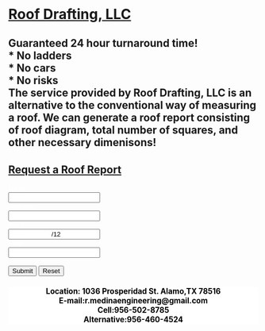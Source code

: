 
<!DOCTYPE html> 
<HTML>
<HEADER>
		<TITLE> Roof Drafting LLC </TITLE>
</HEADER>

<head>
<body>
<meta name="viewport" content="width=device-width, initial-scale=1">
<style>


body, html {
  height: 100%;
  margin: 0;
  font-family: Arial, Helvetica, sans-serif;
}

{
  box-sizing: border-box;
}

.bg-image {
  
  height: 100%; 

  background-position: center;
  background-repeat: no-repeat;
  background-size: cover;
}


.img1 { background-image: url("3D Angle Porch.PNG"); }
.img2 { background-image: url("Roof Decking.PNG"); }
.img3 { background-image: url("Roof Sketch Example.PNG"); }

.bg-text {
  background-color: rgb(0,0,0); /* Fallback color */
  background-color: rgba(0,0,0, 0.8); /* Black w/opacity/see-through */
  color: white;
  font-weight: bold;
  font-size: 10px;
  border: 10px solid #f1f1f1;
  position: fixed; /* Stay fixed */
  top: 50%;
  left:50%;
  transform: translate(-50%, -50%);
  z-index: 2;
  width: 600px;
  padding: 40px;

  text-align: center;
}

<div class="bg-image img1"></div>
<div class="bg-image img2"></div>
<div class="bg-image img3"></div>

</style>
</head>

<div class="bg-text">

<h1><b><u>
Roof Drafting, LLC
</u></b></h1>

<h2>Guaranteed 24 hour turnaround time!
<br> * No ladders 
<br> * No cars 
<br> * No risks
<br>The service provided by Roof Drafting, LLC is an alternative to the conventional way of measuring a roof. We can generate a roof report consisting of roof diagram, total number of squares, and other necessary dimenisons!</h2>

<p><h2><u>
Request a Roof Report
</u></h2>

<font size="2" color="white">
<form action="/request_page.php">
  Name:<br>
  <input type="text" style="text-align: center" Name="" value="" required>
  <br>
  Address:<br>
  <input type="text" style="text-align: center" Address="" value="" required>
  <br>
 Pitch:<br>
  <input type="text" Pitch="" style="text-align: center" value="  /12" required>
  <br> 
Email:<br>
  <input type="email" style="text-align: center" name="email">
  <br><br>
  <input type="submit" value="Submit">
  <input type="reset">
</form>
</font>

<CENTER style="background-color:white"><font size="2" color="black"><P><H3> Location: 1036 Prosperidad St. Alamo,TX 78516<BR>E-mail:r.medinaengineering@gmail.com<BR>Cell:956-502-8785<BR>Alternative:956-460-4524 </H3></P>
